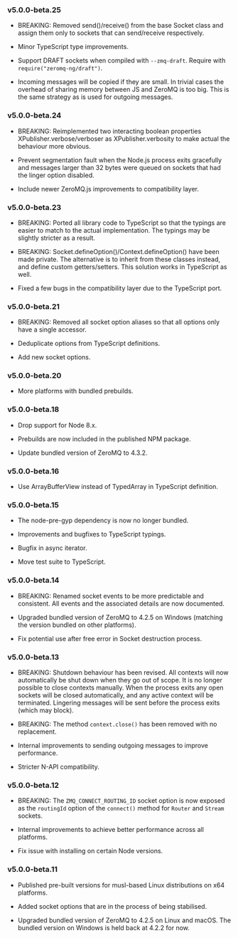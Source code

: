 ### v5.0.0-beta.25

* BREAKING: Removed send()/receive() from the base Socket class and assign them only to sockets that can send/receive respectively.

* Minor TypeScript type improvements.

* Support DRAFT sockets when compiled with `--zmq-draft`. Require with `require("zeromq-ng/draft")`.

* Incoming messages will be copied if they are small. In trivial cases the overhead of sharing memory between JS and ZeroMQ is too big. This is the same strategy as is used for outgoing messages.

### v5.0.0-beta.24

* BREAKING: Reimplemented two interacting boolean properties XPublisher.verbose/verboser as XPublisher.verbosity to make actual the behaviour more obvious.

* Prevent segmentation fault when the Node.js process exits gracefully and messages larger than 32 bytes were queued on sockets that had the linger option disabled.

* Include newer ZeroMQ.js improvements to compatibility layer.

### v5.0.0-beta.23

* BREAKING: Ported all library code to TypeScript so that the typings are easier to match to the actual implementation. The typings may be slightly stricter as a result.

* BREAKING: Socket.defineOption()/Context.defineOption() have been made private. The alternative is to inherit from these classes instead, and define custom getters/setters. This solution works in TypeScript as well.

* Fixed a few bugs in the compatibility layer due to the TypeScript port.

### v5.0.0-beta.21

* BREAKING: Removed all socket option aliases so that all options only have a single accessor.

* Deduplicate options from TypeScript definitions.

* Add new socket options.

### v5.0.0-beta.20

* More platforms with bundled prebuilds.

### v5.0.0-beta.18

* Drop support for Node 8.x.

* Prebuilds are now included in the published NPM package.

* Update bundled version of ZeroMQ to 4.3.2.

### v5.0.0-beta.16

* Use ArrayBufferView instead of TypedArray in TypeScript definition.

### v5.0.0-beta.15

* The node-pre-gyp dependency is now no longer bundled.

* Improvements and bugfixes to TypeScript typings.

* Bugfix in async iterator.

* Move test suite to TypeScript.

### v5.0.0-beta.14

* BREAKING: Renamed socket events to be more predictable and consistent. All events and the associated details are now documented.

* Upgraded bundled version of ZeroMQ to 4.2.5 on Windows (matching the version bundled on other platforms).

* Fix potential use after free error in Socket destruction process.

### v5.0.0-beta.13

* BREAKING: Shutdown behaviour has been revised. All contexts will now automatically be shut down when they go out of scope. It is no longer possible to close contexts manually. When the process exits any open sockets will be closed automatically, and any active context will be terminated. Lingering messages will be sent before the process exits (which may block).

* BREAKING: The method `context.close()` has been removed with no replacement.

* Internal improvements to sending outgoing messages to improve performance.

* Stricter N-API compatibility.

### v5.0.0-beta.12

* BREAKING: The `ZMQ_CONNECT_ROUTING_ID` socket option is now exposed as the `routingId` option of the `connect()` method for `Router` and `Stream` sockets.

* Internal improvements to achieve better performance across all platforms.

* Fix issue with installing on certain Node versions.

### v5.0.0-beta.11

* Published pre-built versions for musl-based Linux distributions on x64 platforms.

* Added socket options that are in the process of being stabilised.

* Upgraded bundled version of ZeroMQ to 4.2.5 on Linux and macOS. The bundled version on Windows is held back at 4.2.2 for now.
